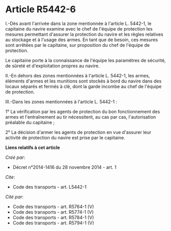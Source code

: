 # Article R5442-6

I.-Dès avant l'arrivée dans la zone mentionnée à l'article L. 5442-1, le capitaine du navire examine avec le chef de l'équipe
de protection les mesures permettant d'assurer la protection du navire et les règles relatives au stockage et à l'usage des
armes. En tant que de besoin, ces mesures sont arrêtées par le capitaine, sur proposition du chef de l'équipe de protection. 

Le capitaine porte à la connaissance de l'équipe les paramètres de sécurité, de sûreté et d'exploitation propres au navire. 

II.-En dehors des zones mentionnées à l'article L. 5442-1, les armes, éléments d'armes et les munitions sont stockés à bord
du navire dans des locaux séparés et fermés à clé, dont la garde incombe au chef de l'équipe de protection. 

III.-Dans les zones mentionnées à l'article L. 5442-1 : 

1° La vérification par les agents de protection du bon fonctionnement des armes et l'entraînement au tir nécessitent, au cas
par cas, l'autorisation préalable du capitaine ; 

2° La décision d'armer les agents de protection en vue d'assurer leur activité de protection du navire est prise par le
capitaine.

**Liens relatifs à cet article**

_Créé par_:

  - Décret n°2014-1416 du 28 novembre 2014 - art. 1

_Cite_:

  - Code des transports - art. L5442-1

_Cité par_:

  - Code des transports - art. R5764-1 (V)
  - Code des transports - art. R5774-1 (V)
  - Code des transports - art. R5784-1 (V)
  - Code des transports - art. R5794-1 (V)

